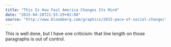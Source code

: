 ```yaml
---
title: "This Is How Fast America Changes Its Mind"
date: "2015-04-28T21:55:29+02:00"
source: "http://www.bloomberg.com/graphics/2015-pace-of-social-change/"
---
```


This is well done, but I have one criticism: that line length on those paragraphs is out of control.
